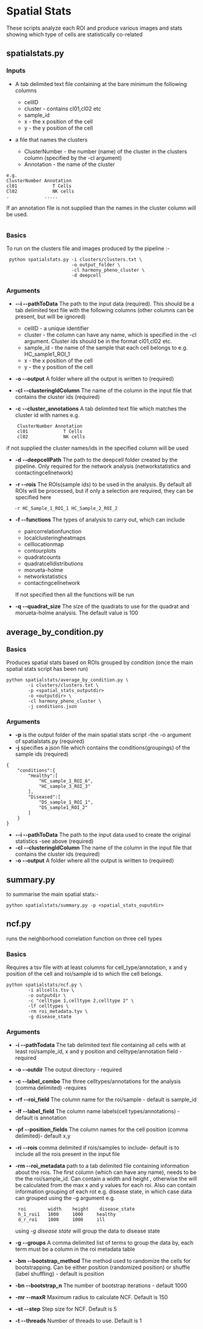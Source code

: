 # Spatial Stats

These scripts analyze each ROI and produce various images and stats showing which type of cells are statistically co-related

## spatialstats.py

### Inputs

* A tab delimited text file containing at the bare minimum the following columns
    * cellID
    * cluster - contains cl01,cl02 etc
    * sample_id
    * x - the x position of the cell 
    * y - the y position of the cell

* a file that names the clusters
    * ClusterNumber - the number (name) of the cluster in the clusters column (specified by the -cl argument)
    * Annotation - the name of the cluster
```
e.g.
ClusterNumber Annotation
cl01             T Cells
Cl02             NK cells
.             .....
```
If an annotation file is not supplied than the names in the cluster column will be used.

```

```


### Basics 
To run on the  clusters file and images produced by the pipeline :-  
```
 python spatialstats.py -i clusters/clusters.txt \
                        -o output_folder \
                        -cl harmony_pheno_cluster \
                        -d deepcell
```


### Arguments

* **--i --pathToData** The path to the input data (required). This should be a tab delimited text file with the following columns (other columns can be present, but will be ignored)
    * cellID - a unique identifier
    * cluster - the column can have any name, which is specified in the -cl argument. Cluster ids should be in the format cl01,cl02 etc. 
    * sample_id - the name of the sample that each cell belongs to e.g. HC_sample1_ROI_1
    * x - the x position of the cell 
    * y - the y position of the cell

* **-o --output** A folder where all the output is written to (required)

* **-cl --clusteringIdColumn** The name of the column in the input  file that contains the cluster ids (required)

* **-c --cluster_annotations** A tab delimited text file which matches the cluster id with names e.g.
```
    ClusterNumber Annotation
    cl01             T Cells
    cl02             NK cells
```
if not supplied the cluster names/ids in the specified column will be used

* **-d --deepcellPath** The path to the deepcell folder created by the pipeline. Only required for the network analysis (networkstatistics and contactingcellnetwork)

* **-r --rois** The ROIs(sample ids) to be used in the analysis. By default all ROIs will be processed, but if only a selection are required, they can be specified here

```
   -r HC_Sample_1_ROI_1 HC_Sample_2_ROI_2
```

* **-f --functions** The types of analysis to carry out, which can include 
    * paircorrelationfunction
    * localclusteringheatmaps
    * celllocationmap
    * contourplots
    * quadratcounts
    * quadratcelldistributions
    * morueta-holme
    * networkstatistics
    * contactingcellnetwork

    If not specified then all the functions will be run

* **-q --quadrat_size** The size of the quadrats to use for the quadrat and morueta-holme analysis. The default value is 100 



## average_by_condition.py

### Basics 
Produces spatial stats based on ROIs grouped by condition (once the main spatial stats script has been run)
```
python spatialstats/average_by_condition.py \
        -i clusters/clusters.txt \
        -p <spatial_stats_outputdir>
        -o <outputdir> \
        -cl harmony_pheno_cluster \
        -j conditions.json
```


### Arguments


* **-p** is the output folder of the main spatial stats script -the -o argument of spatialstats.py (required)
* **-j** specifies a json file which contains the conditions(groupings) of the sample ids (required)
```
{
	"conditions":{
        "Healthy":[
	        "HC_sample_1_ROI_6",
            "HC_sample_3_ROI_3"
        ],
        "Diseased":[
            "DS_sample_1_ROI_1",
            "DS_sample1_ROI_2"
        ]
    }
}

```
* **--i --pathToData** The path to the input data used to create the original statistics -see above (required)
* **-cl --clusteringIdColumn** The name of the column in the input file that contains the cluster ids (required)
* **-o --output** A folder where all the output is written to (required)




## summary.py

to summarise the main spatial stats:-
```
python spatialstats/summary.py -p <spatial_stats_ouputdir>

```


## ncf.py
runs the neighborhood correlation function on three cell types
### Basics 
Requires a tsv file with at least columns for cell_type/annotation, x and y position of the cell and roi/sample id to which the cell belongs.
```
python spatialstats/ncf.py \
        -i allcells.tsv \
        -o outputdir \
        -c "celltype 1,celltype 2,celltype 2" \
        -lf celltypes \
        -rm roi_metadata.tyv \
        -g disease_state
```


### Arguments


* **-i --pathTodata** The tab delimited text file containing all cells with at least roi/sample_id, x and y position and celltype/annotation field - required
* **-o --outdir** The output directory - required
* **-c --label_combo** The three celltypes/annotations for the analysis (comma delimited) -requires
* **-rf --roi_field** The column name for the roi/sample - default is sample_id
* **-lf --label_field** The column name labels(cell types/annotations) - default is annotation
* **-pf --position_fields** The column names for the cell position (comma delimited)- default x,y
* **-ri --rois** comma delimited if rois/samples to include- default is to include all the rois present in the input file
* **-rm --roi_metadata** path to a tab delimited file containing information about the rois. The first column (which can have any name), needs to be the the roi/sample_id. Can contain a width and height , otherwise the  will be calculated from the max x and y values for each roi. Also can contain information grouping of each rot e.g. disease state, in which case data can grouped using the -g argument
e.g.
   ```
    roi        width    height    disease_state
    h_1_roi1   1000     1000     healthy
    d_r_ro1    1000     1000     ill

    ```
    using  *-g disease state* will group the data to disease state

* **-g --groups** A comma delimited list of terms to group the data by, each term must be a column in the roi metadata table
* **-bm --bootstrap_method** The method used to randomize the cells for bootstrapping. Can be either  position (randomized position) or shuffle (label shuffling) - default is position
* **-bn --bootstrap_n** The number of bootstrap iterations - default 1000
* **-mr --maxR** Maximum radius to calculate NCF. Default is 150
* **-st --step** Step size for NCF. Default is 5
* **-t --threads**  Number of threads to use. Default is 1







